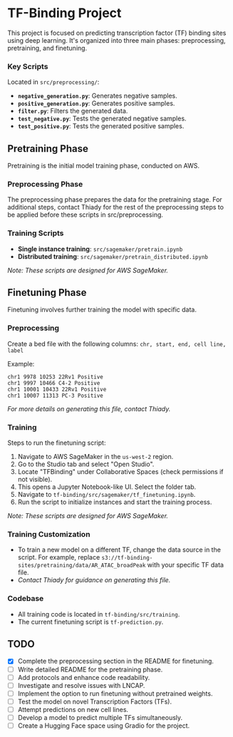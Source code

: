 # TF-Binding Project

This project is focused on predicting transcription factor (TF) binding sites using deep learning. It's organized into three main phases: preprocessing, pretraining, and finetuning.

### Key Scripts

Located in `src/preprocessing/`:

- **`negative_generation.py`**: Generates negative samples.
- **`positive_generation.py`**: Generates positive samples.
- **`filter.py`**: Filters the generated data.
- **`test_negative.py`**: Tests the generated negative samples.
- **`test_positive.py`**: Tests the generated positive samples.

## Pretraining Phase

Pretraining is the initial model training phase, conducted on AWS.

### Preprocessing Phase

The preprocessing phase prepares the data for the pretraining stage. For additional steps, contact Thiady for the rest of the preprocessing steps to be applied before these scripts in src/preprocessing.

### Training Scripts

- **Single instance training**: `src/sagemaker/pretrain.ipynb`
- **Distributed training**: `src/sagemaker/pretrain_distributed.ipynb`

*Note: These scripts are designed for AWS SageMaker.*

## Finetuning Phase

Finetuning involves further training the model with specific data.

### Preprocessing

Create a bed file with the following columns:
`chr, start, end, cell line, label`

Example:
```
chr1 9978 10253 22Rv1 Positive
chr1 9997 10466 C4-2 Positive
chr1 10001 10433 22Rv1 Positive
chr1 10007 11313 PC-3 Positive
```

*For more details on generating this file, contact Thiady.*

### Training

Steps to run the finetuning script:

1. Navigate to AWS SageMaker in the `us-west-2` region.
2. Go to the Studio tab and select "Open Studio".
3. Locate "TFBinding" under Collaborative Spaces (check permissions if not visible).
4. This opens a Jupyter Notebook-like UI. Select the folder tab.
5. Navigate to `tf-binding/src/sagemaker/tf_finetuning.ipynb`.
6. Run the script to initialize instances and start the training process.

*Note: These scripts are designed for AWS SageMaker.*

### Training Customization

- To train a new model on a different TF, change the data source in the script. For example, replace `s3://tf-binding-sites/pretraining/data/AR_ATAC_broadPeak` with your specific TF data file.
- *Contact Thiady for guidance on generating this file.*

### Codebase

- All training code is located in `tf-binding/src/training`.
- The current finetuning script is `tf-prediction.py`.

## TODO

- [x] Complete the preprocessing section in the README for finetuning.
- [ ] Write detailed README for the pretraining phase.
- [ ] Add protocols and enhance code readability.
- [ ] Investigate and resolve issues with LNCAP.
- [ ] Implement the option to run finetuning without pretrained weights.
- [ ] Test the model on novel Transcription Factors (TFs).
- [ ] Attempt predictions on new cell lines.
- [ ] Develop a model to predict multiple TFs simultaneously.
- [ ] Create a Hugging Face space using Gradio for the project.
